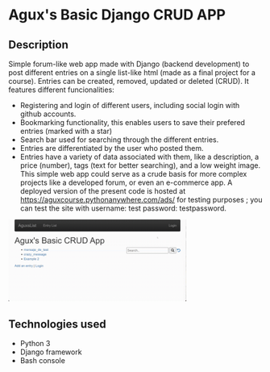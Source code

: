 # Agux's Basic Django CRUD APP

## Description
Simple forum-like web app made with Django (backend development) to post different entries on a single list-like html (made as a final project for a course). Entries can be created, removed, updated or deleted (CRUD). It features different funcionalities:
- Registering and login of different users, including social login with github accounts.
- Bookmarking functionality, this enables users to save their prefered entries (marked with a star)
- Search bar used for searching through the different entries.
- Entries are differentiated by the user who posted them.
- Entries have a variety of data associated with them, like a description, a price (number), tags (text for better searching), and a low weight image.
This simple web app could serve as a crude basis for more complex projects like a developed forum, or even an e-commerce app.
A deployed version of the present code is hosted at https://aguxcourse.pythonanywhere.com/ads/ for testing purposes ;  you can test the site with username: test password: testpassword.
<!-- ![screen-gif](./prueba_rando_creator.gif) -->
<!-- <img src="https://github.com/aguxone/agux_random_file_creator/blob/gif_storage/prueba_rando_creator.gif?raw=true" alt="agxu_rfc_gif" width="60%" height="40%"> -->
<img src="https://github.com/aguxone/agux_crud_basic_app/blob/gif_storage/760x350_demo.gif?raw=true" alt="agux_nlpr_gif" width="70%" height="40%">
<!-- <video src='https://user-images.githubusercontent.com/98858551/174418629-481619d3-27ed-48c0-b952-05b6239417b3.mp4'; width="100"; height="100"></video> -->
<!-- https://user-images.githubusercontent.com/98858551/174418629-481619d3-27ed-48c0-b952-05b6239417b3.mp4 -->
<!-- <video  style="display:block; width:10%; height:auto;" autoplay controls loop="loop">
       <source src=https://user-images.githubusercontent.com/98858551/174418629-481619d3-27ed-48c0-b952-05b6239417b3.mp4 type="video/mp4" />
</video> -->
<!-- <div style="width:100px ; height:100px>
       <video src='https://user-images.githubusercontent.com/98858551/174418629-481619d3-27ed-48c0-b952-05b6239417b3.mp4'></video>
<div/> -->

## Technologies used
- Python 3
- Django framework
- Bash console
